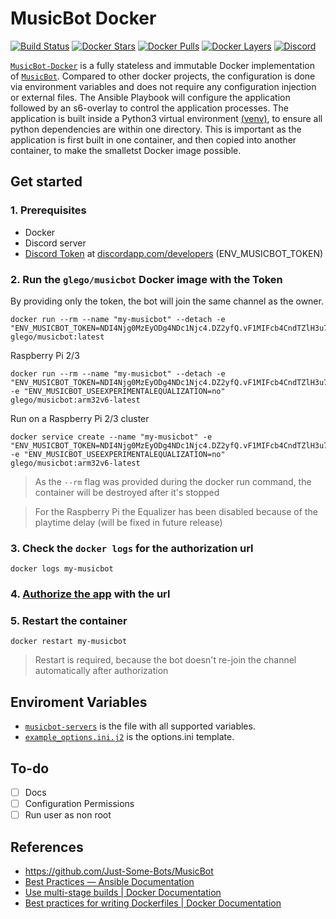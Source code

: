 # MusicBot Docker
[![Build Status](https://api.travis-ci.org/glego/musicbot-docker.svg?branch=master)](https://travis-ci.org/glego/musicbot-docker)
[![Docker Stars](https://img.shields.io/docker/stars/glego/musicbot.svg?maxAge=2592000)](https://hub.docker.com/r/glego/musicbot/)
[![Docker Pulls](https://img.shields.io/docker/pulls/glego/musicbot.svg?maxAge=2592000)](https://hub.docker.com/r/glego/musicbot/)
[![Docker Layers](https://images.microbadger.com/badges/image/glego/musicbot.svg)](https://microbadger.com/images/glego/musicbot "Get your own image badge on microbadger.com")
[![Discord](https://discordapp.com/api/guilds/427586849544863745/widget.png?style=shield)](https://discord.gg/DVQzfsj)


[`MusicBot-Docker`](https://hub.docker.com/r/glego/musicbot/) is a fully stateless and immutable Docker implementation of [`MusicBot`](https://github.com/Just-Some-Bots/MusicBot). Compared to other docker projects, the configuration is done via environment variables and does not require any configuration injection or external files. The Ansible Playbook will configure the application followed by an s6-overlay to control the application processes. The application is built inside a Python3 virtual environment [(venv)]( https://docs.python.org/3/library/venv.html), to ensure all python dependencies are within one directory.  This is important as the application is first built in one container, and then copied into another container, to make the smalletst Docker image possible.

## Get started

### 1. Prerequisites

* Docker
* Discord server
* [Discord Token](docs/images/discord_create_app_token.gif) at [discordapp.com/developers](https://discordapp.com/developers/applications/me)  (ENV_MUSICBOT_TOKEN)

### 2. Run the `glego/musicbot` Docker image with the Token

By providing only the token, the bot will join the same channel as the owner.

```
docker run --rm --name "my-musicbot" --detach -e "ENV_MUSICBOT_TOKEN=NDI4Njg0MzEyODg4NDc1Njc4.DZ2yfQ.vF1MIFcb4CndTZlH3u7ExBhtjbo" glego/musicbot:latest
```

Raspberry Pi 2/3 
```
docker run --rm --name "my-musicbot" --detach -e "ENV_MUSICBOT_TOKEN=NDI4Njg0MzEyODg4NDc1Njc4.DZ2yfQ.vF1MIFcb4CndTZlH3u7ExBhtjbo" -e "ENV_MUSICBOT_USEEXPERIMENTALEQUALIZATION=no" glego/musicbot:arm32v6-latest
```

Run on a Raspberry Pi 2/3 cluster
```
docker service create --name "my-musicbot" -e "ENV_MUSICBOT_TOKEN=NDI4Njg0MzEyODg4NDc1Njc4.DZ2yfQ.vF1MIFcb4CndTZlH3u7ExBhtjbo" -e "ENV_MUSICBOT_USEEXPERIMENTALEQUALIZATION=no" glego/musicbot:arm32v6-latest
```

> As the `--rm` flag was provided during the docker run command, the container will be destroyed after it's stopped

> For the Raspberry Pi the Equalizer has been disabled because of the playtime delay (will be fixed in future release)

### 3. Check the `docker logs` for the authorization url

```
docker logs my-musicbot
```

### 4. [Authorize the app](docs/images/musicbot-docker-logs.jpg) with the url

### 5. Restart the container 

```
docker restart my-musicbot
```

> Restart is required, because the bot doesn't re-join the channel automatically after authorization

## Enviroment Variables

* [`musicbot-servers`](root/app/ansible/group_vars/musicbot-servers) is the file with all supported variables.
* [`example_options.ini.j2`](root/app/ansible/roles/musicbot/templates/example_options.ini.j2) is the options.ini template.

## To-do

- [ ] Docs
- [ ] Configuration Permissions
- [ ] Run user as non root

## References

* https://github.com/Just-Some-Bots/MusicBot
* [Best Practices — Ansible Documentation](http://docs.ansible.com/ansible/latest/user_guide/playbooks_best_practices.html#directory-layout)
* [Use multi-stage builds | Docker Documentation](https://docs.docker.com/develop/develop-images/multistage-build/)
* [Best practices for writing Dockerfiles | Docker Documentation](https://docs.docker.com/develop/develop-images/dockerfile_best-practices/)
